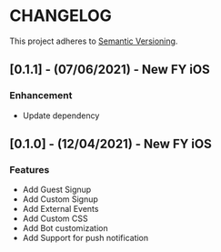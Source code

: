 # CHANGELOG

This project adheres to [Semantic Versioning](http://semver.org/spec/v2.0.0.html).

## [0.1.1] - (07/06/2021) - New FY iOS

### Enhancement
- Update dependency

## [0.1.0] - (12/04/2021) - New FY iOS

### Features
- Add Guest Signup
- Add Custom Signup
- Add External Events
- Add Custom CSS
- Add Bot customization 
- Add Support for push notification
